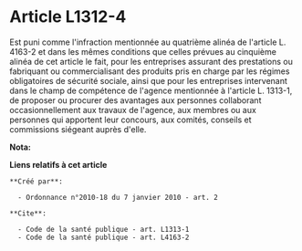 # Article L1312-4

Est puni comme l'infraction mentionnée au quatrième alinéa de l'article L. 4163-2 et dans les mêmes conditions que celles
prévues au cinquième alinéa de cet article le fait, pour les entreprises assurant des prestations ou fabriquant ou
commercialisant des produits pris en charge par les régimes obligatoires de sécurité sociale, ainsi que pour les entreprises
intervenant dans le champ de compétence de l'agence mentionnée à l'article L. 1313-1, de proposer ou procurer des avantages
aux personnes collaborant occasionnellement aux travaux de l'agence, aux membres ou aux personnes qui apportent leur
concours, aux comités, conseils et commissions siégeant auprès d'elle.

**Nota:**



**Liens relatifs à cet article**

	**Créé par**:

	  - Ordonnance n°2010-18 du 7 janvier 2010 - art. 2

	**Cite**:

	  - Code de la santé publique - art. L1313-1
	  - Code de la santé publique - art. L4163-2

